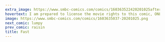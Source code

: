 ```yaml
---
extra_image: https://www.smbc-comics.com/comics/160363522420201025after.png
hovertext: I am prepared to license the movie rights to this comic, ONLY to directors prepared to keep every last plot hole.
image: https://www.smbc-comics.com/comics/1603635037-20201025.png
next_comic: lumpy
prev_comic: raisin
title: Fast
---
```


